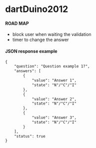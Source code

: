 dartDuino2012
=============

#### ROAD MAP ####
* block user when waiting the validation
* timer to change the answer

#### JSON response example ####
```html
{
    "question": "Question example 1?",
    "answers": [
        {
            "value": "Answer 1",
            "state": "N"/"C"/"I"
        },
        {
            "value": "Answer 2",
            "state": "N"/"C"/"I"
        },
        {
            "value": "Answer 3",
            "state": "N"/"C"/"I"
        }
    ],
    "status": true
}
```